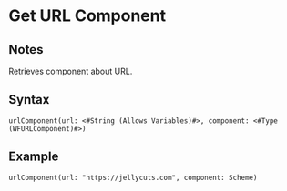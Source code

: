 # Get URL Component

## Notes
Retrieves component about URL.

## Syntax

```
urlComponent(url: <#String (Allows Variables)#>, component: <#Type (WFURLComponent)#>)
```

## Example
```
urlComponent(url: "https://jellycuts.com", component: Scheme)
```